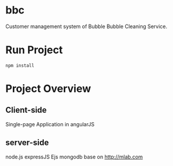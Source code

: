 # bbc
  Customer management system of Bubble Bubble Cleaning Service.
  
# Run Project
```shell
npm install
```
# Project Overview
## Client-side
  Single-page Application in angularJS
## server-side
  node.js
  expressJS
  Ejs
  mongodb base on http://mlab.com

